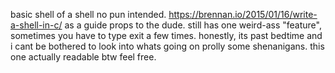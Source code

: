 basic shell of a shell no pun intended. https://brennan.io/2015/01/16/write-a-shell-in-c/ as a guide props to the dude. still has one weird-ass "feature", sometimes you have to type exit a few times. honestly, its past bedtime and i cant be bothered to look into whats going on prolly some shenanigans. this one actually readable btw feel free.
